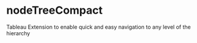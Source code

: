 # nodeTreeCompact
Tableau Extension to enable quick and easy navigation to any level of the hierarchy
